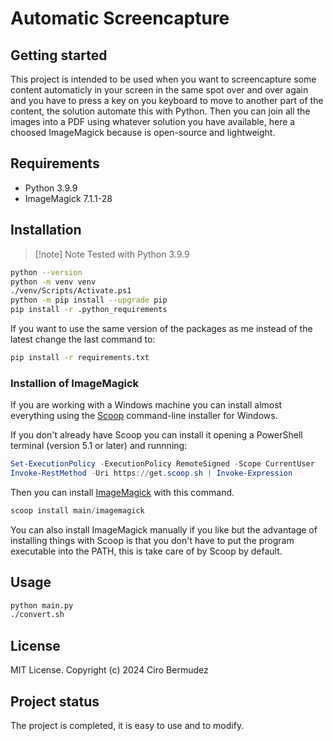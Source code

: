 # Automatic Screencapture


## Getting started

This project is intended to be used when you want to screencapture some content automaticly in your screen in the same spot over and over again and you have to press a key on you keyboard to move to another part of the content, the solution automate this with Python. Then you can join all the images into a PDF using whatever solution you have available, here a choosed ImageMagick because is open-source and lightweight.

## Requirements

- Python 3.9.9
-  ImageMagick 7.1.1-28

## Installation

> [!note] Note
> Tested with Python 3.9.9

```bash
python --version
python -m venv venv
./venv/Scripts/Activate.ps1
python -m pip install --upgrade pip
pip install -r .python_requirements
```

If you want to use the same version of the packages as me instead of the latest change the last command to:

```bash
pip install -r requirements.txt
```
### Installion of ImageMagick

If you are working with a Windows machine you can install almost everything using the [Scoop](https://scoop.sh/) command-line installer for Windows.

If you don't already have Scoop you can install it opening a PowerShell terminal (version 5.1 or later) and runnning:

```powershell
Set-ExecutionPolicy -ExecutionPolicy RemoteSigned -Scope CurrentUser
Invoke-RestMethod -Uri https://get.scoop.sh | Invoke-Expression
```

Then you can install [ImageMagick](https://imagemagick.org/) with this command.

```powershell
scoop install main/imagemagick
```
You can also install ImageMagick manually if you like but the advantage of installing things with Scoop is that you don't have to put the program executable into the PATH, this is take care of by Scoop by default.

## Usage
```bash
python main.py
./convert.sh
```

## License
MIT License.
Copyright (c) 2024 Ciro Bermudez

## Project status
The project is completed, it is easy to use and to modify. 

